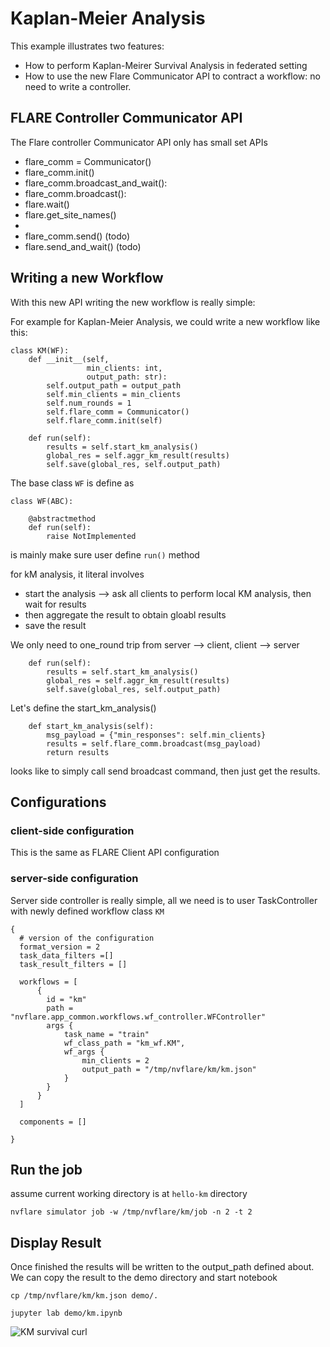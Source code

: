 # Kaplan-Meier Analysis

This example illustrates two features:
* How to perform Kaplan-Meirer Survival Analysis in federated setting
* How to use the new Flare Communicator API to contract a workflow: no need to write a controller.  

## FLARE Controller Communicator API

The Flare controller Communicator API only has small set APIs
* flare_comm = Communicator()
* flare_comm.init()
* flare_comm.broadcast_and_wait():
* flare_comm.broadcast():
* flare.wait()
* flare.get_site_names()
*
* flare_comm.send()     (todo)
* flare.send_and_wait() (todo)

## Writing a new Workflow

With this new API writing the new workflow is really simple: 

For example for Kaplan-Meier Analysis, we could write a new workflow like this: 

```
class KM(WF):
    def __init__(self,
                 min_clients: int,
                 output_path: str):
        self.output_path = output_path
        self.min_clients = min_clients
        self.num_rounds = 1
        self.flare_comm = Communicator()
        self.flare_comm.init(self)

    def run(self):
        results = self.start_km_analysis()
        global_res = self.aggr_km_result(results)
        self.save(global_res, self.output_path)

```

The base class ```WF``` is define as

```
class WF(ABC):

    @abstractmethod
    def run(self):
        raise NotImplemented
```
is mainly make sure user define ```run()``` method

for kM analysis, it literal involves

* start the analysis --> ask all clients to perform local KM analysis, then wait for results 
* then aggregate the result to obtain gloabl results
* save the result

We only need to one_round trip from server --> client, client --> server  

```
    def run(self):
        results = self.start_km_analysis()
        global_res = self.aggr_km_result(results)
        self.save(global_res, self.output_path)

```

Let's define the start_km_analysis()

```
    def start_km_analysis(self):
        msg_payload = {"min_responses": self.min_clients}
        results = self.flare_comm.broadcast(msg_payload)
        return results
```

looks like to simply call send broadcast command, then just get the results.

## Configurations

### client-side configuration

This is the same as FLARE Client API configuration

### server-side configuration

  Server side controller is really simple, all we need is to user TaskController with newly defined workflow class
```KM```

```
{
  # version of the configuration
  format_version = 2
  task_data_filters =[]
  task_result_filters = []

  workflows = [
      {
        id = "km"
        path = "nvflare.app_common.workflows.wf_controller.WFController"
        args {
            task_name = "train"
            wf_class_path = "km_wf.KM",
            wf_args {
                min_clients = 2
                output_path = "/tmp/nvflare/km/km.json"
            }
        }
      }
  ]

  components = []

}

```


## Run the job

assume current working directory is at ```hello-km``` directory 

```
nvflare simulator job -w /tmp/nvflare/km/job -n 2 -t 2
```


## Display Result

Once finished the results will be written to the output_path defined about. 
We can copy the result to the demo directory and start notebook

```
cp /tmp/nvflare/km/km.json demo/.

jupyter lab demo/km.ipynb 

```
![KM survival curl](km_survival_curve.png)
